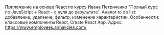 Приложение на основе React по курсу Ивана Петриченко "Полный курс по JavaScript + React - с нуля до результата". 
Аналог to do list: добавление, удаление, фильтр, изменение характеристик.
Особенности: классовые компоненты React, Create React App.
Адрес: https://www.employees.annakoles.com/
